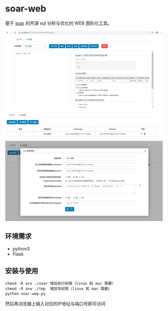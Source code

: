 # soar-web
基于 [soar](https://github.com/XiaoMi/soar) 的开源 sql 分析与优化的 WEB 图形化工具。

![soar](https://raw.githubusercontent.com/xiyangxixian/soar-web/master/doc/img/example-1.png)
![soar](https://raw.githubusercontent.com/xiyangxixian/soar-web/master/doc/img/example-2.png)
![soar](https://raw.githubusercontent.com/xiyangxixian/soar-web/master/doc/img/example-3.png)

## 环境需求
* python3
* Flask

## 安装与使用
```
chmod -R a+x ./soar 增加执行权限（linux 和 mac 需要）
chmod -R a+w ./tmp  增加写权限（linux 和 mac 需要）
python soar-wep.py
```

然后再浏览器上输入对应的IP地址与端口号即可访问
